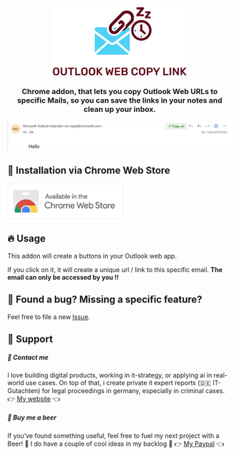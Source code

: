 <div align="center">
<picture>
  <source media="(prefers-color-scheme: dark)" srcset="images/logo_dark.svg" width="300">
  <source media="(prefers-color-scheme: light)" srcset="images/logo_light.svg" width="300">
  <img alt="Fallback image description" src="images/logo_light.svg" width="300">
</picture>
</div>

<h3 align="center">
    Chrome addon, that lets you copy Outlook Web URLs to specific Mails, so you can save the links in your notes and clean up your inbox.
</h3>

<img src="images/demo.png" alt="Usage demo">

## 🚀 Installation via Chrome Web Store

<a href="https://chromewebstore.google.com/detail/outlook-web-copy-link/apfgdjfahgmocjbiiackcfhilgpcjgoe?hl=de&authuser=1">
  <img src="images/chrome_web_store.png" alt="Install from Chrome Web Store" width="260"/>
</a>


## 🔥 Usage 

This addon will create a buttons in your Outlook web app.

If you click on it, it will create a unique url / link to this specific email. **The email can only be accessed by you !!**

## 🤝  Found a bug? Missing a specific feature?
Feel free to file a new <a href="https://github.com/lennarto/outlook-web-copy-link/issues" target="_blank">Issue</a>.


## 💙 Support 
##### 🤝 Contact me
I love building digital products, working in it-strategy, or applying ai in real-world use cases. On top of that, i create private it expert reports (🇩🇪 IT-Gutachten) for legal proceedings in germany, especially in criminal cases.
👉 [My website](https://lennie.de) 👈


##### 🍻 Buy me a beer 

If you’ve found something useful, feel free to fuel my next project with a Beer! 🍻 I do have a couple of cool ideas in my backlog 🚀
👉 [My Paypal](https://www.paypal.com/paypalme/ltoertzen) 👈